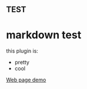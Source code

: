 ## TEST
# markdown test
this plugin is:
* pretty 
* cool

[Web page demo](https://web.njit.edu/~uo7/is117/assgn1/)

